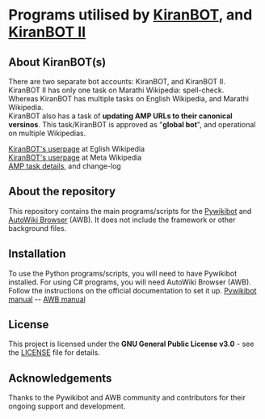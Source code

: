 # Programs utilised by [KiranBOT](https://en.wikipedia.org/wiki/User:KiranBOT), and [KiranBOT II](https://en.wikipedia.org/wiki/User:KiranBOT_II)

## About KiranBOT(s)
There are two separate bot accounts: KiranBOT, and KiranBOT II.<br />
KiranBOT II has only one task on Marathi Wikipedia: spell-check.<br />
Whereas KiranBOT has multiple tasks on English Wikipedia, and Marathi Wikipedia.<br />
KiranBOT also has a task of **updating AMP URLs to their canonical versinos**. This task/KiranBOT is approved as "**global bot**", and operational on multiple Wikipedias. 

[KiranBOT's userpage](https://en.wikipedia.org/wiki/User:KiranBOT) at Eglish Wikipedia<br />
[KiranBOT's userpage](https://meta.wikipedia.org/wiki/User:KiranBOT) at Meta Wikipedia<br />
[AMP task details](https://en.wikipedia.org/wiki/User:KiranBOT/AMP), and change-log<br />

## About the repository
This repository contains the main programs/scripts for the [Pywikibot](https://www.mediawiki.org/wiki/Manual:Pywikibot) and [AutoWiki Browser](https://en.wikipedia.org/wiki/Wikipedia:AutoWikiBrowser) (AWB). It does not include the framework or other background files.

## Installation

To use the Python programs/scripts, you will need to have Pywikibot installed. For using C# programs, you will need AutoWiki Browser (AWB). Follow the instructions on the official documentation to set it up. [Pywikibot manual](https://www.mediawiki.org/wiki/Manual:Pywikibot/Installation) -- [AWB manual](https://en.wikipedia.org/wiki/Wikipedia:AutoWikiBrowser/User_manual) 

## License

This project is licensed under the **GNU General Public License v3.0** - see the [LICENSE](https://github.com/usernamekiran/KiranBOT/blob/main/LICENSE) file for details.

## Acknowledgements

Thanks to the Pywikibot and AWB community and contributors for their ongoing support and development.
